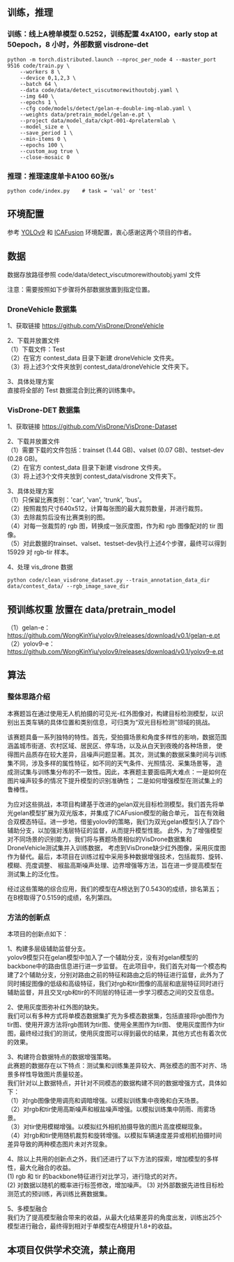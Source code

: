 ## 训练，推理
### 训练：线上A榜单模型 0.5252，训练配置 4xA100，early stop at 50epoch，8 小时，外部数据 visdrone-det

```
python -m torch.distributed.launch --nproc_per_node 4 --master_port 9516 code/train.py \
    --workers 8 \
    --device 0,1,2,3 \
    --batch 64 \
    --data code/data/detect_viscutmorewithoutobj.yaml \
    --img 640 \
    --epochs 1 \
    --cfg code/models/detect/gelan-e-double-img-mlab.yaml \
    --weights data/pretrain_model/gelan-e.pt \
    --project data/model_data/ckpt-001-4prelatermlab \
    --model_size e \
    --save_period 1 \
    --min-items 0 \
    --epochs 100 \
    --custom_aug true \
    --close-mosaic 0
```

    
### 推理：推理速度单卡A100 60张/s

```
python code/index.py 	# task = 'val' or 'test'
```


## 环境配置
参考 [YOLOv9](https://github.com/WongKinYiu/yolov9) 和 [ICAFusion](https://github.com/chanchanchan97/ICAFusion) 环境配置，衷心感谢这两个项目的作者。

## 数据
数据存放路径参照 code/data/detect_viscutmorewithoutobj.yaml 文件

注意：需要按照如下步骤将外部数据放置到指定位置。

### DroneVehicle 数据集
1、获取链接
https://github.com/VisDrone/DroneVehicle

2、下载并放置文件 \
（1）下载文件：Test \
（2）在官方 contest_data 目录下新建 droneVehicle 文件夹。\
（3）将上述3个文件夹放到 contest_data/droneVehicle 文件夹下。

3、具体处理方案 \
直接将全部的 Test 数据混合到比赛的训练集中。

### VisDrone-DET 数据集
1、获取链接
https://github.com/VisDrone/VisDrone-Dataset 

2、下载并放置文件 \
（1）需要下载的文件包括：trainset (1.44 GB)、valset (0.07 GB)、testset-dev (0.28 GB)。\
（2）在官方 contest_data 目录下新建 visdrone 文件夹。\
（3）将上述3个文件夹放到 contest_data/visdrone 文件夹下。

3、具体处理方案 \
（1）只保留比赛类别：'car', 'van', 'trunk', 'bus'。 \
（2）按照裁剪尺寸640x512，计算每张图的最大裁剪数量，并进行裁剪。 \
（3）去除裁剪后没有比赛类别的图。 \
（4）对每一张裁剪的 rgb 图，转换成一张灰度图，作为和 rgb 图像配对的 tir 图像。 \
（5）对此数据的trainset、valset、testset-dev执行上述4个步骤，最终可以得到 15929 对 rgb-tir 样本。

4、处理 vis_drone 数据

```
python code/clean_visdrone_dataset.py --train_annotation_data_dir data/contest_data/ --rgb_image_save_dir
```


## 预训练权重 放置在 data/pretrain_model
（1）gelan-e：https://github.com/WongKinYiu/yolov9/releases/download/v0.1/gelan-e.pt \
（2）yolov9-e：https://github.com/WongKinYiu/yolov9/releases/download/v0.1/yolov9-e.pt 
 
## 算法

### 整体思路介绍
本赛题旨在通过使用无人机拍摄的可见光-红外图像对，构建目标检测模型，以识别出五类车辆的具体位置和类别信息，可归类为“双光目标检测”领域的挑战。

该赛题具备一系列独特的特性。首先，受拍摄场景和角度多样性的影响，数据范围涵盖城市街道、农村区域、居民区、停车场，以及从白天到夜晚的各种场景，
使得图片品质存在较大差异，且噪声问题显著。其次，测试集的数据采集时间与训练集不同，涉及多样的属性特征，如不同的天气条件、光照情况、采集场景等，
造成测试集与训练集分布的不一致性。因此，本赛题主要面临两大难点：一是如何在图片噪声较多的情况下提升模型的识别准确性；
二是如何增强模型在测试集上的鲁棒性。

为应对这些挑战，本项目构建基于改进的gelan双光目标检测模型。我们首先将单光gelan模型扩展为双光版本，并集成了ICAFusion模型的融合单元，
旨在有效融合双模态特征。进一步地，借鉴yolov9的策略，我们为双光gelan模型引入了四个辅助分支，以加强对浅层特征的监督，从而提升模型性能。
此外，为了增强模型对不同场景的识别能力，我们将与赛题场景相似的VisDrone数据集和DroneVehicle测试集并入训练数据，
考虑到VisDrone缺少红外图像，采用灰度图作为替代。最后，本项目在训练过程中采用多种数据增强技术，包括裁剪、旋转、模糊、亮度调整、
椒盐高斯噪声处理、边界增强等方法，旨在进一步提高模型在测试集上的泛化性。

经过这些策略的综合应用，我们的模型在A榜达到了0.5430的成绩，排名第五；在B榜取得了0.5159的成绩，名列第四。

### 方法的创新点
本项目的创新点如下：

1、构建多层级辅助监督分支。\
yolov9模型只在gelan模型中加入了一个辅助分支，没有对gelan模型的backbone中的路由信息进行进一步监督。
在此项目中，我们首先对每一个模态构建了2个辅助分支，分别对路由之前的特征和路由之后的特征进行监督，此外为了同时捕捉图像的低级和高级特征，我们对rgb和tir图像的高层和底层特征同时进行 \
辅助监督，并且交叉rgb和tir的不同层的特征进一步学习模态之间的交互信息。

2、使用灰度图弥补红外图的缺失。\
我们可以有多种方式将单模态数据集扩充为多模态数据集，包括直接将rgb图作为tir图、使用开源方法将rgb图转为tir图、使用全黑图作为tir图、
使用灰度图作为tir图，最终经过我们的测试，使用灰度图可以得到最优的结果，其他方式也有着次优的效果。

3、构建符合数据特点的数据增强策略。\
此赛题的数据存在以下特点：测试集和训练集差异较大、两张模态的图不对齐、场景多样性导致图片质量较差。\
我们针对以上数据特点，并针对不同模态的数据构建不同的数据增强方式，具体如下：\
（1）对rgb图像使用调亮和调暗增强。以模拟训练集中夜晚和白天场景。\
（2）对rgb和tir使用高斯噪声和椒盐噪声增强。以模拟训练集中阴雨、雨雾场景。\
（3）对tir使用模糊增强。以模拟红外相机拍摄导致的图片高度模糊现象。\
（4）对rgb和tir使用随机裁剪和旋转增强。以模拟车辆速度差异或相机拍摄时间差异导致的两种模态图片未对齐现象。

4、除以上共用的创新点之外，我们还进行了以下方法的探索，增加模型的多样性，最大化融合的收益。\
 (1) rgb 和 tir 的backbone特征进行对比学习，进行隐式的对齐。\
 (2) 对数据以随机的概率进行标签修改，增加噪声。
 (3) 对外部数据先进性目标检测范式的预训练，再训练比赛数据集。

5、多模型融合 \
我们为了提高模型融合带来的收益，从最大化结果差异的角度出发，训练出25个模型进行融合，最终得到相对于单模型在A榜提升1.8+的收益。

## 本项目仅供学术交流，禁止商用